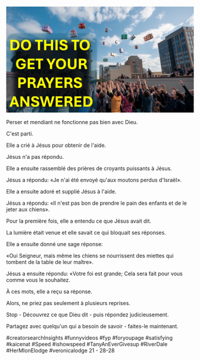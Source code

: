 ![Video cover image](../cover.jpg "cover photo")

Perser et mendiant ne fonctionne pas bien avec Dieu.

C'est parti.

Elle a crié à Jésus pour obtenir de l'aide.

Jésus n'a pas répondu.

Elle a ensuite rassemblé des prières de croyants puissants à Jésus.

Jésus a répondu: «Je n'ai été envoyé qu'aux moutons perdus d'Israël».

Elle a ensuite adoré et supplié Jésus à l'aide.

Jésus a répondu: «Il n'est pas bon de prendre le pain des enfants et de le jeter aux chiens».

Pour la première fois, elle a entendu ce que Jésus avait dit.

La lumière était venue et elle savait ce qui bloquait ses réponses.

Elle a ensuite donné une sage réponse:

«Oui Seigneur, mais même les chiens se nourrissent des miettes qui tombent de la table de leur maître».

Jésus a ensuite répondu: «Votre foi est grande; Cela sera fait pour vous comme vous le souhaitez.

À ces mots, elle a reçu sa réponse.

Alors, ne priez pas seulement à plusieurs reprises.

Stop - Découvrez ce que Dieu dit - puis répondez judicieusement.

Partagez avec quelqu'un qui a besoin de savoir - faites-le maintenant.


#creatorsearchInsights #funnyvideos #fyp #foryoupage #satisfying #kaicenat #Speed ​​#ishowspeed #TanyAnEverGivesup #RiverDale #HerMIonElodge #veronicalodge 21 - 28-28


